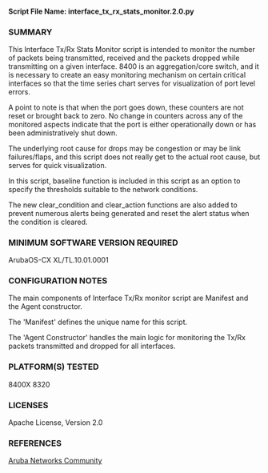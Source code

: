 #### Script File Name: interface\_tx\_rx\_stats\_monitor.2.0.py

### SUMMARY
This Interface Tx/Rx Stats Monitor script is intended to monitor the number of packets being transmitted, received and the packets dropped while transmitting on a given interface. 8400 is an aggregation/core switch, and it is necessary to create an easy monitoring mechanism on certain critical interfaces so that the time series chart serves for visualization of port level errors. 

A point to note is that when the port goes down, these counters are not reset or brought back to zero. No change in counters across any of the monitored aspects indicate that the port is either operationally down or has been administratively shut down. 

The underlying root cause for drops may be congestion or may be link failures/flaps, and this script does not really get to the actual root cause, but serves for quick visualization.

In this script, baseline function is included in this script as an option to specify the thresholds suitable to the network conditions. 

The new clear_condition and clear_action functions are also added to prevent numerous alerts being generated and reset the alert status when the condition is cleared.

### MINIMUM SOFTWARE VERSION REQUIRED
ArubaOS-CX XL/TL.10.01.0001

### CONFIGURATION NOTES
The main components of Interface Tx/Rx monitor script are Manifest and the Agent constructor. 

The 'Manifest' defines the unique name for this script. 

The 'Agent Constructor' handles the main logic for monitoring the Tx/Rx packets transmitted and dropped for all interfaces.  

### PLATFORM(S) TESTED
8400X
8320

### LICENSES
Apache License, Version 2.0

### REFERENCES
[Aruba Networks Community](http://community.arubanetworks.com/t5/Network-Analytic-Engine/ct-p/NetworkAnalyticEngine)
